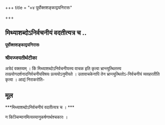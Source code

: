 +++
title = "०४ पूर्वोक्तशङ्काद्वयनिरासः"

+++


## मिथ्याशब्दोऽनिर्वचनीयं वदतीत्यत्र च ..

**पूर्वोक्तशङ्काद्वयनिरासः**

### **श्रीमज्जयतीर्थटीका**

अत्रेदं वक्तव्यम् । किं मिथ्याशब्दोऽनिर्वचनीयस्य वाचक इति कृत्वा भ्रान्त्युत्थितस्य तत्प्रयोगदर्शनादनिर्वचनीयविषयः प्रत्ययोऽनुमीयते । उतावाचकेनापि तेन भ्रान्त्युत्थितोऽ-निर्वचनीयं व्यवहरतीति कृत्वा । आद्यं निराकरोति-

## **मूल**

***मिथ्याशब्दोऽनिर्वचनीयं वदतीत्यत्र च । ***

न किञ्चिन्मानमित्यस्यानुकर्षणार्थश्चकारः ।

